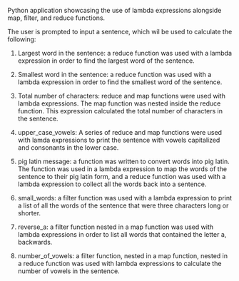 Python application showcasing the use of lambda expressions alongside map, filter, and reduce functions.

The user is prompted to input a sentence, which wil be used to calculate the following:

1. Largest word in the sentence: a reduce function was used with a lambda expression in order to find the largest word of the sentence.

2. Smallest word in the sentence: a reduce function was used with a lambda expression in order to find the smallest word of the sentence.

3. Total number of characters: reduce and map functions were used with lambda expressions. The map function was nested inside the reduce function. This expression calculated the total number of characters in the sentence.

4. upper_case_vowels: A series of reduce and map functions were used with lamda expressions to print the sentence with vowels capitalized and consonants in the lower case.

5. pig latin message: a function was written to convert words into pig latin. The function was used in a lambda expression to map the words of the sentence to their pig latin form, and a reduce function was used with a lambda expression to collect all the words back into a sentence.

6. small_words: a filter function was used with a lambda expression to print a list of all the words of the sentence that were three characters long or shorter.

7. reverse_a: a filter function nested in a map function was used with lambda expressions in order to list all words that contained the letter a, backwards.

8. number_of_vowels: a filter function, nested in a map function, nested in a reduce function was used with lambda expressions to calculate the number of vowels in the sentence.
